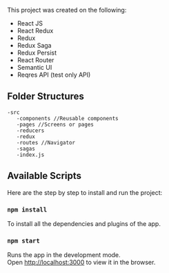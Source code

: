 This project was created on the following:
- React JS
- React Redux
- Redux
- Redux Saga
- Redux Persist
- React Router
- Semantic UI
- Reqres API (test only API)

## Folder Structures
``` 
-src
   -components //Reusable components
   -pages //Screens or pages
   -reducers
   -redux
   -routes //Navigator
   -sagas
   -index.js 
```

## Available Scripts

Here are the step by step to install and run the project:

### `npm install`

To install all the dependencies and plugins of the app.

### `npm start`

Runs the app in the development mode.<br>
Open [http://localhost:3000](http://localhost:3000) to view it in the browser.
